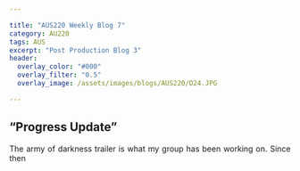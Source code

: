 ```yaml
---

title: "AUS220 Weekly Blog 7"
category: AU220
tags: AUS
excerpt: "Post Production Blog 3"
header:
  overlay_color: "#000"
  overlay_filter: "0.5"
  overlay_image: /assets/images/blogs/AUS220/D24.JPG

---
```

<style>
body {
text-align: justify}
</style>

## “Progress Update”

The army of darkness trailer is what my group has been working on. Since then

 

